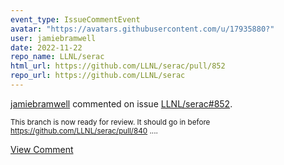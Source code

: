 ```yaml
---
event_type: IssueCommentEvent
avatar: "https://avatars.githubusercontent.com/u/17935880?"
user: jamiebramwell
date: 2022-11-22
repo_name: LLNL/serac
html_url: https://github.com/LLNL/serac/pull/852
repo_url: https://github.com/LLNL/serac
---
```


<a href='https://github.com/jamiebramwell' target='_blank'>jamiebramwell</a> commented on issue <a href='https://github.com/LLNL/serac/pull/852' target='_blank'>LLNL/serac#852</a>.

<small>This branch is now ready for review. It should go in before https://github.com/LLNL/serac/pull/840 ....</small>

<a href='https://github.com/LLNL/serac/pull/852' target='_blank'>View Comment</a>